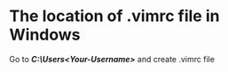# The location of .vimrc file in Windows
Go to ***C:\Users\<Your-Username>*** and create .vimrc file
